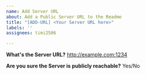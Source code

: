 ```yaml
---
name: Add Server URL
about: Add a Public Server URL to the Readme
title: "[ADD-URL] <Your Server URL here>"
labels: ''
assignees: timi2506

---
```


**What's the Server URL?**
http://example.com:1234

**Are you sure the Server is publicly reachable?**
Yes/No
